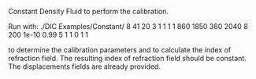 Constant Density Fluid to perform the calibration.

Run with:
./DIC Examples/Constant/ 8 41 20 3 1 1 1 1 860 1850 360 2040 8 200 1e-10 0.99 5 1 1 0 1 1

to determine the calibration parameters and to calculate the index of refraction field. The resulting index of refraction field should be constant. The displacements fields are already provided.
